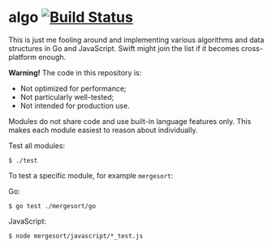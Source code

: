 # algo [![Build Status](https://drone.io/github.com/peferron/algo/status.png)](https://drone.io/github.com/peferron/algo/latest)

This is just me fooling around and implementing various algorithms and data structures in Go and JavaScript. Swift might join the list if it becomes cross-platform enough.

**Warning!** The code in this repository is:

- Not optimized for performance;
- Not particularly well-tested;
- Not intended for production use.

Modules do not share code and use built-in language features only. This makes each module easiest to reason about individually.

Test all modules:

```shell
$ ./test
```

To test a specific module, for example `mergesort`:

Go:

```shell
$ go test ./mergesort/go
```

JavaScript:

```shell
$ node mergesort/javascript/*_test.js
```
